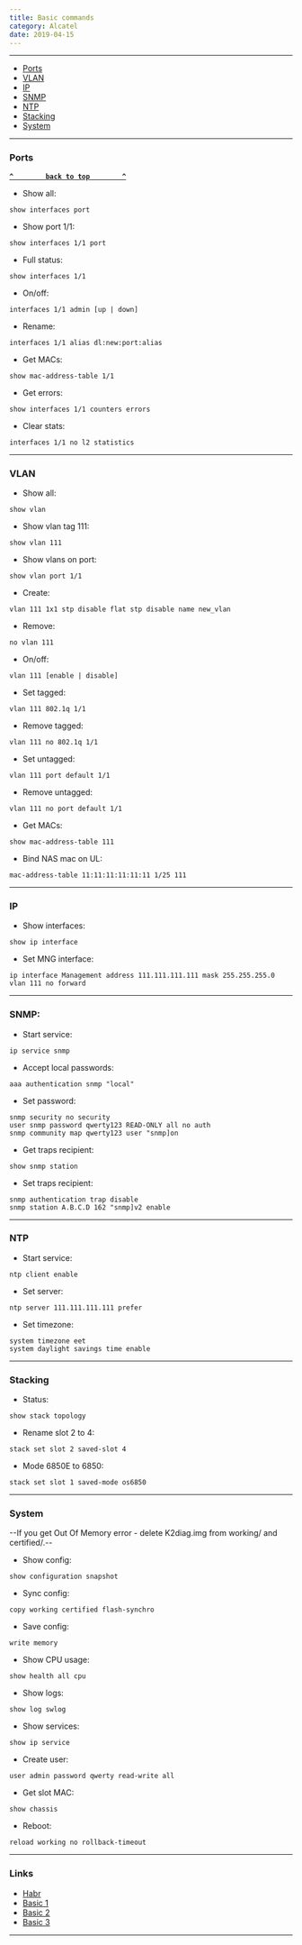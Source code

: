 ```yaml
---
title: Basic commands
category: Alcatel
date: 2019-04-15
---
```


-----

- [Ports](#ports)
- [VLAN](#vlan)
- [IP](#ip)
- [SNMP](#snmp)
- [NTP](#ntp)
- [Stacking](#stacking)
- [System](#system)

-----

### Ports

**[`^        back to top        ^`](#)**

- Show all:     
```
show interfaces port
```

- Show port 1/1:
```
show interfaces 1/1 port
```

- Full status:  
```
show interfaces 1/1
```

- On/off:       
```
interfaces 1/1 admin [up | down]
```

- Rename:       
```
interfaces 1/1 alias dl:new:port:alias
```

- Get MACs:     
```
show mac-address-table 1/1
```

- Get errors:   
```
show interfaces 1/1 counters errors
```

- Clear stats:  
```
interfaces 1/1 no l2 statistics
```

-----

### VLAN

- Show all:          
```
show vlan
```

- Show vlan tag 111: 
```
show vlan 111
```

- Show vlans on port:
```
show vlan port 1/1
```

- Create:            
```
vlan 111 1x1 stp disable flat stp disable name new_vlan
```

- Remove:            
```
no vlan 111
```

- On/off:            
```
vlan 111 [enable | disable]
```

- Set tagged:        
```
vlan 111 802.1q 1/1
```

- Remove tagged:     
```
vlan 111 no 802.1q 1/1
```

- Set untagged:      
```
vlan 111 port default 1/1
```

- Remove untagged:   
```
vlan 111 no port default 1/1
```

- Get MACs:          
```
show mac-address-table 111
```

- Bind NAS mac on UL:
```
mac-address-table 11:11:11:11:11:11 1/25 111
```

-----

### IP

- Show interfaces:  
```
show ip interface
```

- Set MNG interface:
```
ip interface Management address 111.111.111.111 mask 255.255.255.0 vlan 111 no forward
```

-----

### SNMP:

- Start service:         
```
ip service snmp
```

- Accept local passwords:
```
aaa authentication snmp "local"
```

- Set password:
```
snmp security no security
user snmp password qwerty123 READ-ONLY all no auth
snmp community map qwerty123 user "snmp]on
```

- Get traps recipient:
```
show snmp station
```

- Set traps recipient:
```
snmp authentication trap disable
snmp station A.B.C.D 162 "snmp]v2 enable
```

-----

### NTP

- Start service:
```
ntp client enable
```

- Set server:   
```
ntp server 111.111.111.111 prefer
```

- Set timezone:
```
system timezone eet
system daylight savings time enable
```

-----

### Stacking

- Status:            
```
show stack topology
```

- Rename slot 2 to 4:
```
stack set slot 2 saved-slot 4
```

- Mode 6850Е to 6850:
```
stack set slot 1 saved-mode os6850
```

-----

### System

--If you get Out Of Memory error - delete K2diag.img from working/ and certified/.--

- Show config:   
```
show configuration snapshot
```

- Sync config:   
```
copy working certified flash-synchro
```

- Save config:   
```
write memory
```

- Show CPU usage:
```
show health all cpu
```

- Show logs:     
```
show log swlog
```

- Show services: 
```
show ip service
```

- Create user:   
```
user admin password qwerty read-write all
```

- Get slot MAC:  
```
show chassis
```

- Reboot:        
```
reload working no rollback-timeout
```

-----

### Links

- [Habr](http://habrahabr.ru/sandbox/64738/)
- [Basic 1](http://it-notepad.ru/%D0%B1%D0%B0%D0%B7%D0%BE%D0%B2%D1%8B%D0%B5-%D0%BA%D0%BE%D0%BC%D0%B0%D0%BD%D0%B4%D1%8B-%D0%BF%D1%80%D0%B8-%D1%80%D0%B0%D0%B1%D0%BE%D1%82%D0%B5-%D1%81-alcatel.html)
- [Basic 2](http://www.latouche.info/admin/user_guides/omniswitch.html)
- [Basic 3](http://aboutnetworkblog.blogspot.com/2013/05/alcatel-omniswitch.html)

-----